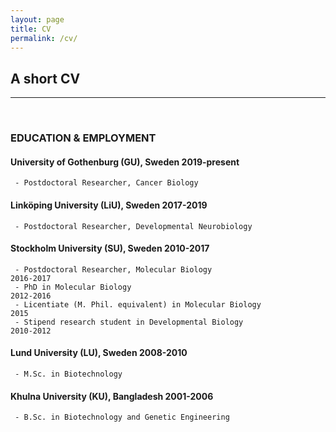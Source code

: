 ```yaml
---
layout: page
title: CV
permalink: /cv/
---
```

## A short CV 
--- 
<br>

### EDUCATION & EMPLOYMENT

#### University of Gothenburg (GU), Sweden                              2019-present
     - Postdoctoral Researcher, Cancer Biology

#### Linköping University (LiU), Sweden						               2017-2019
     - Postdoctoral Researcher, Developmental Neurobiology

#### Stockholm University (SU), Sweden						                  2010-2017
     - Postdoctoral Researcher, Molecular Biology				            2016-2017
     - PhD in Molecular Biology							                     2012-2016
     - Licentiate (M. Phil. equivalent) in Molecular Biology	         2015
     - Stipend research student in Developmental Biology		            2010-2012

#### Lund University (LU), Sweden						                     2008-2010
     - M.Sc. in Biotechnology

#### Khulna University (KU), Bangladesh						               2001-2006
     - B.Sc. in Biotechnology and Genetic Engineering
